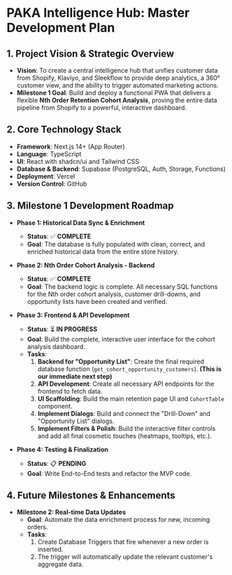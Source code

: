 # PAKA Intelligence Hub: Master Development Plan

## 1. Project Vision & Strategic Overview

* **Vision**: To create a central intelligence hub that unifies customer data from Shopify, Klaviyo, and Sleekflow to provide deep analytics, a 360° customer view, and the ability to trigger automated marketing actions.
* **Milestone 1 Goal**: Build and deploy a functional PWA that delivers a flexible **Nth Order Retention Cohort Analysis**, proving the entire data pipeline from Shopify to a powerful, interactive dashboard.

## 2. Core Technology Stack

* **Framework**: Next.js 14+ (App Router)
* **Language**: TypeScript
* **UI**: React with shadcn/ui and Tailwind CSS
* **Database & Backend**: Supabase (PostgreSQL, Auth, Storage, Functions)
* **Deployment**: Vercel
* **Version Control**: GitHub

## 3. Milestone 1 Development Roadmap

* **Phase 1: Historical Data Sync & Enrichment**
    * **Status**: ✅ **COMPLETE**
    * **Goal**: The database is fully populated with clean, correct, and enriched historical data from the entire store history.

* **Phase 2: Nth Order Cohort Analysis - Backend**
    * **Status**: ✅ **COMPLETE**
    * **Goal**: The backend logic is complete. All necessary SQL functions for the Nth order cohort analysis, customer drill-downs, and opportunity lists have been created and verified.

* **Phase 3: Frontend & API Development**
    * **Status**: ⏳ **IN PROGRESS**
    * **Goal**: Build the complete, interactive user interface for the cohort analysis dashboard.
    * **Tasks**:
        1.  **Backend for "Opportunity List"**: Create the final required database function (`get_cohort_opportunity_customers`). **(This is our immediate next step)**
        2.  **API Development**: Create all necessary API endpoints for the frontend to fetch data.
        3.  **UI Scaffolding**: Build the main retention page UI and `CohortTable` component.
        4.  **Implement Dialogs**: Build and connect the "Drill-Down" and "Opportunity List" dialogs.
        5.  **Implement Filters & Polish**: Build the interactive filter controls and add all final cosmetic touches (heatmaps, tooltips, etc.).

* **Phase 4: Testing & Finalization**
    * **Status**: 📋 **PENDING**
    * **Goal**: Write End-to-End tests and refactor the MVP code.

## 4. Future Milestones & Enhancements

* **Milestone 2: Real-time Data Updates**
    * **Goal**: Automate the data enrichment process for new, incoming orders.
    * **Tasks**:
        1.  Create Database Triggers that fire whenever a new order is inserted.
        2.  The trigger will automatically update the relevant customer's aggregate data.